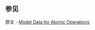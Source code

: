 ## 参见

原文 - [Model Data for Atomic Operations]( https://docs.mongodb.com/manual/tutorial/model-data-for-atomic-operations/ )

